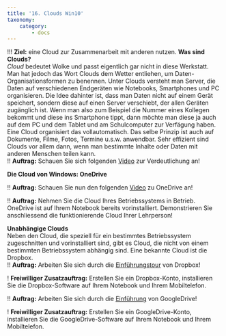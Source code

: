 ```yaml
---
title: '16. Clouds Win10'
taxonomy:
    category:
        - docs
---
```


!!! **Ziel:** eine Cloud zur Zusammenarbeit mit anderen nutzen.
**Was sind Clouds?**<br>
*Cloud* bedeutet Wolke und passt eigentlich gar nicht in diese Werkstatt. Man hat jedoch das Wort Clouds dem Wetter entliehen, um Daten-Organisationsformen zu benennen. Unter Clouds versteht man Server, die Daten auf verschiedenen Endgeräten wie Notebooks, Smartphones und PC organisieren. Die Idee dahinter ist, dass man Daten nicht auf einem Gerät speichert, sondern diese auf einen Server verschiebt, der allen Geräten zugänglich ist. Wenn man also zum Beispiel die Nummer eines Kollegen bekommt und diese ins Smartphone tippt, dann möchte man diese ja auch auf dem PC und dem Tablet und am Schulcomputer zur Verfägung haben. Eine Cloud organisiert das vollautomatisch. Das selbe Prinzip ist auch auf Dokumente, Filme, Fotos, Termine u.s.w. anwendbar. Sehr effizient sind Clouds vor allem dann, wenn man bestimmte Inhalte oder Daten mit anderen Menschen teilen kann.<br>
!! **Auftrag:** Schauen Sie sich folgenden [Video](https://www.youtube.com/watch?v=DxtOrse0kqk) zur Verdeutlichung an! <br>

**Die Cloud von Windows: OneDrive**

!! **Auftrag:** Schauen Sie nun den folgenden [Video](https://www.youtube.com/watch?v=w_3OrgAm-eM) zu OneDrive an!<br>

!! **Auftrag:** Nehmen Sie die Cloud Ihres Betriebssystems in Betrieb. OneDrive ist auf Ihrem Notebook bereits vorinstalliert. Demonstrieren Sie anschliessend die funktionierende Cloud Ihrer Lehrperson!<br>

**Unabhängige Clouds**<br>
Neben den Cloud, die speziell für ein bestimmtes Betriebssystem zugeschnitten und vorinstalliert sind, gibt es Cloud, die nicht von einem bestimmten Betriebssystem abhängig sind. Eine bekannte Cloud ist die Dropbox. <br>
!! **Auftrag:** Arbeiten Sie sich durch die [Einführungstour](https://www.dropbox.com/tour/0|) von Dropbox!<br>

! **Freiwilliger Zusatzauftrag:** Erstellen Sie ein Dropbox-Konto, installieren Sie die Dropbox-Software auf Ihrem Notebook und Ihrem Mobiltelefon. <br>

!! **Auftrag:** Arbeiten Sie sich durch die [Einführung](https://support.google.com/drive/answer/2424384?co=GENIE.Platform%3DDesktop&hl=de|) von GoogleDrive!<br>

! **Freiwilliger Zusatzauftrag:** Erstellen Sie ein GoogleDrive-Konto, installieren Sie die GoogleDrive-Software auf Ihrem Notebook und Ihrem Mobiltelefon. <br>





